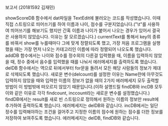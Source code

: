 보고서 (20181592 김재민)

showScoreDB 함수에서 dat파일을 TextEdit에 불러오는 코드를 작성했습니다. 이때 직접 스트링으로 띄어쓰기를 하여 이름과 나이, 점수를 구분지었습니다.("\t"를 사용하여 띄어쓰기를 해보기도 했지만 간혹 이름과 나이가 붙어서 나오는 경우가 있어서 결국은 사용하지 않았습니다. 이유는 잘 모르겠습니다.) currentText를 통해서 key의 종류를 바꿔서 show를 누를때마다 그에 맞게 정렬되도록 했고, 가장 처음 프로그램을 실행했을 때는 가장 먼저 나오는 카테고리인 이름에 따라 정렬되어 나오도록 했습니다. addDB 함수에서는 나이와 점수를 정수외의 다른걸 입력했을 때, 이름을 입력하지 않았을 때, 정수 중에서 음수를 입력했을 때를 나눠서 에러메세지를 출력하도록 했습니다. delDB 함수에서는 역으로 뒤에서부터 for문을 돌려서 모든 해당 사람들의 정보가 제대로 삭제되도록 했습니다. 새로운 변수(delcount)를 설정한 이유는 Name란에 아무것도 입력하지 않았을 때와 입력한 이름의 정보가 없을 때의 2가지 에러메세지 모두 출력할 방법이 이 방법밖에 떠오르지 않았기 때문입니다.(이하 설명드릴 findDB와 incDB 모두 이와 같은 이유로 각각 findcount, inccount라는 새로운 변수를 설정했습니다.) findDB에서는 result를 새로 빈 스트링으로 정의해서 원하는 이름의 정보만 result에 추가하여 출력하도록 했습니다. 에러메세지는 delDB와 같습니다. incDB에서는 일단 정수를 입력해야하는 조건을 걸어주고 지정한 이름의 점수에 원하는 점수를 더한 정보를 저장하여 보여주도록 했습니다. 에러메세지는 delDB, findDB와 같습니다.
